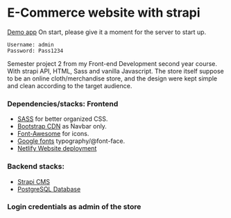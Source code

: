 # E-Commerce website with strapi

[Demo app](https://nordic-swag.netlify.app/index.html)
On start, please give it a moment for the server to start up.

```
Username: admin
Password: Pass1234
```

Semester project 2 from my Front-end Development second year course. With strapi API, HTML, Sass and vanilla Javascript.
The store itself suppose to be an online cloth/merchandise store, and the design were kept simple and clean according to the target audience.

### Dependencies/stacks: Frontend

- [SASS](https://sass-lang.com/) for better organized CSS.
- [Bootstrap CDN](https://usebootstrap.com/cdn/latest) as Navbar only.
- [Font-Awesome](https://fontawesome.com/) for icons.
- [Google fonts](https://fonts.google.com/) typography/@font-face.
- [Netlify Website deployment](https://www.netlify.com/)

### Backend stacks:

- [Strapi CMS](https://strapi.io/)
- [PostgreSQL Database](https://www.postgresql.org/)

### Login credentials as admin of the store
